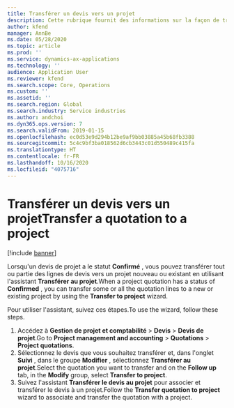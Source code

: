 ```yaml
---
title: Transférer un devis vers un projet
description: Cette rubrique fournit des informations sur la façon de transférer un devis vers un projet nouveau ou existant.
author: kfend
manager: AnnBe
ms.date: 05/28/2020
ms.topic: article
ms.prod: ''
ms.service: dynamics-ax-applications
ms.technology: ''
audience: Application User
ms.reviewer: kfend
ms.search.scope: Core, Operations
ms.custom: ''
ms.assetid: ''
ms.search.region: Global
ms.search.industry: Service industries
ms.author: andchoi
ms.dyn365.ops.version: 7
ms.search.validFrom: 2019-01-15
ms.openlocfilehash: ec0d53e9d294b12be9af9bb03885a45b68fb3388
ms.sourcegitcommit: 5c4c9bf3ba018562d6cb3443c01d550489c415fa
ms.translationtype: HT
ms.contentlocale: fr-FR
ms.lasthandoff: 10/16/2020
ms.locfileid: "4075716"
---
```

# <a name="transfer-a-quotation-to-a-project"></a><span data-ttu-id="a71e2-103">Transférer un devis vers un projet</span><span class="sxs-lookup"><span data-stu-id="a71e2-103">Transfer a quotation to a project</span></span>

[!include [banner](../includes/banner.md)]

<span data-ttu-id="a71e2-104">Lorsqu'un devis de projet a le statut **Confirmé** , vous pouvez transférer tout ou partie des lignes de devis vers un projet nouveau ou existant en utilisant l'assistant **Transférer au projet**.</span><span class="sxs-lookup"><span data-stu-id="a71e2-104">When a project quotation has a status of **Confirmed** , you can transfer some or all the quotation lines to a new or existing project by using the **Transfer to project** wizard.</span></span> 

<span data-ttu-id="a71e2-105">Pour utiliser l'assistant, suivez ces étapes.</span><span class="sxs-lookup"><span data-stu-id="a71e2-105">To use the wizard, follow these steps.</span></span>

1. <span data-ttu-id="a71e2-106">Accédez à **Gestion de projet et comptabilité** > **Devis** > **Devis de projet**.</span><span class="sxs-lookup"><span data-stu-id="a71e2-106">Go to **Project management and accounting** > **Quotations** > **Project quotations**.</span></span>
2. <span data-ttu-id="a71e2-107">Sélectionnez le devis que vous souhaitez transférer et, dans l'onglet **Suivi** , dans le groupe **Modifier** , sélectionnez **Transférer au projet**.</span><span class="sxs-lookup"><span data-stu-id="a71e2-107">Select the quotation you want to transfer and on the **Follow up** tab, in the **Modify** group, select **Transfer to project**.</span></span>
3. <span data-ttu-id="a71e2-108">Suivez l'assistant **Transférer le devis au projet** pour associer et transférer le devis à un projet.</span><span class="sxs-lookup"><span data-stu-id="a71e2-108">Follow the **Transfer quotation to project** wizard to associate and transfer the quotation with a project.</span></span>

